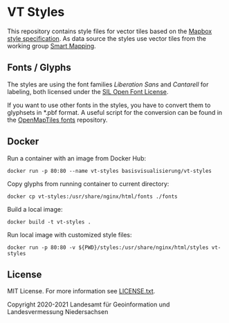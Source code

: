 # VT Styles
This repository contains style files for vector tiles based on the [Mapbox style specification](https://docs.mapbox.com/mapbox-gl-js/style-spec/). As data source the styles use vector tiles from the working group [Smart Mapping](https://adv-smart.de).

## Fonts / Glyphs
The styles are using the font families _Liberation Sans_ and _Cantarell_ for labeling, both licensed under the [SIL Open Font License](https://scripts.sil.org/cms/scripts/page.php?site_id=nrsi&id=OFL). 

If you want to use other fonts in the styles, you have to convert them to glyphsets in *.pbf format. A useful script for the conversion can be found in the [OpenMapTiles fonts](https://github.com/openmaptiles/fonts) repository.

## Docker

Run a container with an image from Docker Hub:
```
docker run -p 80:80 --name vt-styles basisvisualisierung/vt-styles
```

Copy glyphs from running container to current directory:
```
docker cp vt-styles:/usr/share/nginx/html/fonts ./fonts
```

Build a local image:
```
docker build -t vt-styles .
```

Run local image with customized style files:
```
docker run -p 80:80 -v ${PWD}/styles:/usr/share/nginx/html/styles vt-styles
```

## License
MIT License. For more information see [LICENSE.txt](LICENSE.txt).

Copyright 2020-2021 Landesamt für Geoinformation und Landesvermessung Niedersachsen 
